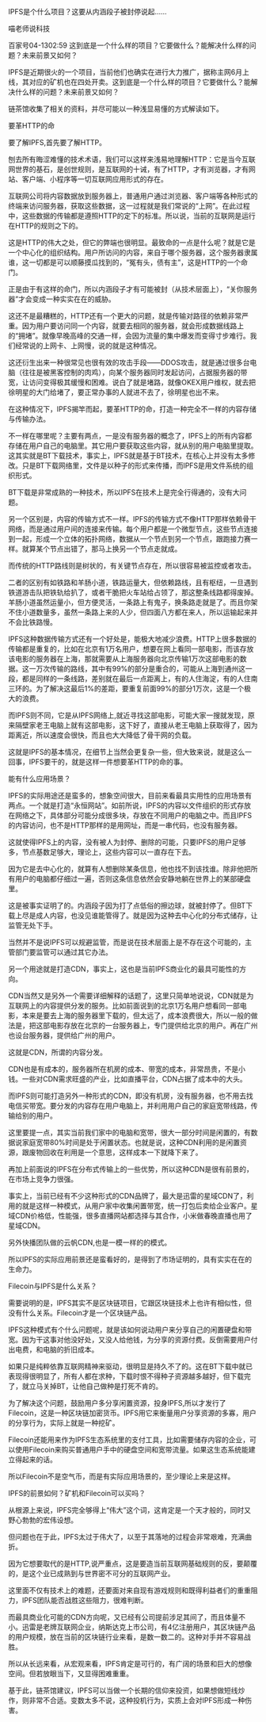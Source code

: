 IPFS是个什么项目？这要从内涵段子被封停说起……

喵老师说科技

百家号04-1302:59
这到底是一个什么样的项目？它要做什么？能解决什么样的问题？未来前景又如何？


IPFS是近期很火的一个项目，当前他们也确实在进行大力推广，据称主网6月上线，其对应的矿机也在四处开卖。这到底是一个什么样的项目？它要做什么？能解决什么样的问题？未来前景又如何？

链茶馆收集了相关的资料，并尽可能以一种浅显易懂的方式解读如下。

要革HTTP的命

要了解IPFS,首先要了解HTTP。

刨去所有晦涩难懂的技术术语，我们可以这样来浅易地理解HTTP：它是当今互联网世界的基石，是创世规则，是互联网的十诫，有了HTTP，才有浏览器，才有网站、客户端、小程序等一切互联网应用形式的存在。

互联网公司将内容数据放到服务器上，普通用户通过浏览器、客户端等各种形式的终端来访问服务器，获取这些数据，这一过程就是我们常说的“上网”。在此过程中，这些数据的传输都是遵照HTTP的定下的标准。所以说，当前的互联网是运行在HTTP的规则之下的。

这是HTTP的伟大之处，但它的弊端也很明显。最致命的一点是什么呢？就是它是一个中心化的组织结构。用户所访问的内容，来自于哪个服务器，这个服务器隶属谁，这一切都是可以顺藤摸瓜找到的，“冤有头，债有主”，这是HTTP的一个命门。

正是由于有这样的命门，所以内涵段子才有可能被封（从技术层面上），“关你服务器”才会变成一种实实在在的威胁。

这还不是最糟糕的，HTTP还有一个更大的问题，就是传输对路径的依赖非常严重。因为用户要访问同一个内容，就要去相同的服务器，就会形成数据线路上的“拥堵”。就像早晚高峰的交通一样，会因为流量的集中爆发而变得寸步难行。我们经常说的上网卡、上网慢，说的就是这种情况。

这还衍生出来一种很常见也很有效的攻击手段——DDOS攻击，就是通过很多台电脑（往往是被黑客控制的肉鸡），向某个服务器同时发起访问，占据服务器的带宽，让访问变得极其缓慢和困难。说白了就是堵路，就像OKEX用户维权，就去把徐明星的大门给堵了，要正常办事的人就进不去了，徐明星也出不来。

在这种情况下，IPFS揭竿而起，要革HTTP的命，打造一种完全不一样的内容存储与传输办法。

不一样在哪里呢？主要有两点，一是没有服务器的概念了，IPFS上的所有内容都存储在用户自己的电脑里。其它用户要获取这些内容，就从别的用户电脑里提取。这其实就是BT下载技术，事实上，IPFS就是基于BT技术，在核心上并没有太多修改。只是BT下载网络里，文件是以种子的形式来传播，而IPFS是用文件系统的组织形式。

BT下载是非常成熟的一种技术，所以IPFS在技术上是完全行得通的，没有大问题。

另一个区别是，内容的传输方式不一样。IPFS的传输方式不像HTTP那样依赖骨干网络，而是通过用户间的连接来传输。每个用户都是一个微型节点，这些节点连接到一起，形成一个立体的拓扑网络，数据从一个节点到另一个节点，跟跑接力赛一样。就算某个节点出错了，那马上换另一个节点走就成。

而传统的HTTP路线则是树状的，有关键节点存在，所以很容易被监控或者攻击。

二者的区别有如铁路和羊肠小道，铁路运量大，但依赖路线，且有枢纽，一旦遇到铁道游击队把铁轨给扒了，或者干脆把火车站给占领了，那这整条线路都得废掉。羊肠小道虽然运量小，但方便灵活，一条路上有鬼子，换条路走就是了。而且你架不住小道数量多，虽然一条路上来的人少，但四面八方都在来人，所以运输起来并不会比铁路慢。

IPFS这种数据传输方式还有一个好处是，能极大地减少浪费。HTTP上很多数据的传输都是重复的，比如在北京有1万名用户，想要在网上看同一部电影，而该存放该电影的服务器在上海，那就需要从上海服务器向北京传输1万次这部电影的数据。这一万次传输的路线，其中有99%的部分是重合的，可能从上海到通州这一段，都是同样的一条线路，差别就在最后一点距离上，有的人住海淀，有的人住南三环的。为了解决这最后1%的差距，要重复前面99%的部分1万次，这是一个极大的浪费。

而IPFS则不同，它是从IPFS网络上,就近寻找这部电影，可能大家一搜就发现，原来隔壁家老王电脑上就有这部电影，这下好了，直接从老王电脑上获取得了，因为距离近，所以速度会很快，而且也大大降低了骨干网的负载。

这就是IPFS的基本情况，在细节上当然会更复杂一些，但大致来说，就是这么一回事，IPFS要干的，就是这样一件想要革HTTP的命的事。

能有什么应用场景？

IPFS的实际用途还是蛮多的，想象空间很大，目前来看最具实用性的应用场景有两点。一个就是打造“永恒网站”。如前所说，IPFS的内容以文件组织的形式存放在网络之下，具体部分可能分成很多块，存放在不同用户的电脑之中。而且IPFS的内容访问，也不是HTTP那样的是用网址，而是一串代码，也没有服务器。

这就使得IPFS上的内容，没有被人为封停、删除的可能，只要IPFS的用户足够多，节点基数足够大，理论上，这些内容可以一直存在下去。

因为它是去中心化的，就算有人想删除某条信息，他也找不到该找谁。除非他把所有用户的电脑都仔细过一遍，否则这条信息依然会安静地躺在世界上的某部硬盘里。

这是被事实证明了的。内涵段子因为打了点低俗的擦边球，就被封停了。但BT下载上尽是成人内容，也没见谁能管得了。就是因为这种去中心化的分布式储存，让监管无处下手。

当然并不是说IPFS可以规避监管，而是说在技术层面上是不存在这个可能的，主管部门要监管可以通过其它办法。

另一个用途就是打造CDN，事实上，这也是当前IPFS商业化的最具可能性的方向。

CDN当然又是另外一个需要详细解释的话题了，这里只简单地说说，CDN就是为互联网上的内容提供分发的服务。比如前面说到的北京1万名用户想看同一部电影，本来是要去上海的服务器里下载的，但太远了，成本浪费很大，所以一般的做法是，把这部电影存放在北京的一台服务器上，专门提供给北京的用户。再在广州也设台服务器，提供给广州的用户。

这就是CDN，所谓的内容分发。

CDN也是有成本的，服务器所在机房的成本、带宽的成本，非常昂贵，不是小钱。一些对CDN需求旺盛的产业，比如直播平台，CDN占据了成本中的大头。

而IPFS则可能打造另外一种形式的CDN，即没有机房，没有服务器，也不用去找电信买带宽。要分发的内容存在用户电脑上，并利用用户自己的家庭宽带线路，传输给别的用户。

这里要提一点，其实当前我们家中的电脑和宽带，很大一部分时间是闲置的，有数据说家庭宽带80%时间是处于闲置状态。也就是说，这种CDN利用的是闲置资源，跟废物回收在利用是一个意思，这样成本一下就降下来了。

再加上前面说的IPFS在分布式传输上的一些优势，所以这种CDN是很有前景的，在市场上竞争力很强。

事实上，当前已经有不少这种形式的CDN品牌了，最大是迅雷的星域CDN了，利用的就是这样一种模式，从用户家中收集闲置带宽，统一打包后卖给企业客户。星域CDN价格低，性能强，很多直播网站都选择与其合作，小米做春晚直播也用了星域CDN。

另外快播团队做的云帆CDN,也是一模一样的的模式。

所以IPFS的实际应用前景还是蛮看好的，是得到了市场证明的，具有实实在在的生命力。

Filecoin与IPFS是什么关系？

需要说明的是，IPFS其实不是区块链项目，它跟区块链技术上也许有相似性，但没有什么关系。Filecoin才是一个区块链产品。

IPFS这种模式有个什么问题呢，就是该如何说动用户来分享自己的闲置硬盘和带宽。因为干这事对他没好处，又没人给他钱，为分享的资源付费。反倒需要用户付出电费，和电脑的折旧成本。

如果只是纯粹依靠互联网精神来驱动，很明显是持久不了的。这在BT下载中就已表现得很明显了，所有人都在求种，下载时恨不得种子资源越多越好，但下载完了，就立马关掉BT，让他自己做种是打死不肯的。

为了解决这个问题，鼓励用户多分享闲置资源，投身IPFS,所以才发行了Filecoin，这是一种区块链加密货币。IPFS用它来衡量用户分享资源的多寡，用户的分享行为，实际上就是一种挖矿。

Filecoin还能用来作为IPFS生态系统里的支付工具，比如需要储存内容的企业，可以使用Filecoin来购买普通用户手中的硬盘空间和宽带流量。如果这生态系统能建立得起来的话。

所以Filecoin不是空气币，而是有实际应用场景的，至少理论上来是这样。

IPFS的前景如何？矿机和Filecoin可以买吗？

从根源上来说，IPFS完全够得上“伟大”这个词，这肯定是一个天才般的，同时又野心勃勃的宏伟设想。

但问题也在于此，IPFS太过于伟大了，以至于其落地的过程会非常艰难，充满曲折。

因为它想要取代的是HTTP,说严重点，这是要造当前互联网基础规则的反，要颠覆的，是这个业已成熟到与世界密不可分的互联网产业。

这里面不仅有技术上的难题，还要面对来自现有游戏规则和既得利益者们的重重阻力，IPFS团队能否战胜这些阻力，很难判断。

而最具商业化可能的CDN方向呢，又已经有公司提前涉足其间了，而且体量不小。迅雷是老牌互联网企业，纳斯达克上市公司，有4亿注册用户，其区块链产品的用户规模，放在当前的区块链行业来看，是数一数二的。这种对手并不容易战胜。

所以从长远来看，从宏观来看，IPFS肯定是可行的，有广阔的场景和巨大的想像空间。但若放眼当下，又显得困难重重。

基于此，链茶馆建议，IPFS可以当做一个长期的信仰来投资，如果想做短线炒作，则非常不合适。变数太多不说，这种投机行为，实质上会对IPFS形成一种伤害。
